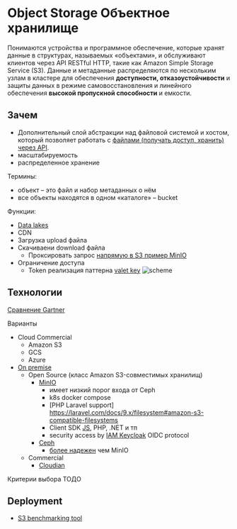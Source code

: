 # Object Storage Объектное хранилище

Понимаются устройства и программное обеспечение, которые хранят данные в структурах, называемых «объектами», и обслуживают клиентов через API RESTful HTTP, такие как Amazon Simple Storage Service (S3). 
Данные и метаданные распределяются по нескольким узлам в кластере для обеспечения __доступности, отказоустойчивости__ и защиты данных в режиме самовосстановления и линейного обеспечения __высокой пропускной способности__ и емкости.

## Зачем

- Дополнительный слой абстракции над файловой системой и хостом, который позволяет работать с [файлами (получать доступ, хранить) через API](https://habr.com/ru/company/ozontech/blog/586024/).
- масштабируемость
- распределенное хранение

Термины:
- объект – это файл и набор метаданных о нём
- все объекты находятся в одном «каталоге» – bucket

Функции:
- [Data lakes](https://cloudian.com/guides/hybrid-it/on-premises-object-storage/)
- CDN
- Загрузка upload файла
- Скачиваени download файла
	- Проксировать запрос [напрямую в S3 пример MinIO](https://habr.com/ru/company/ozontech/blog/586024/)
- Ограничение доступа 
	- Token реализация паттерна [valet key](https://learn.microsoft.com/en-us/azure/architecture/patterns/valet-key)
	![scheme](https://learn.microsoft.com/en-us/azure/architecture/patterns/_images/valet-key-pattern.png)
	
## Технологии

[Сравнение Gartner](https://www.gartner.com/reviews/market/distributed-file-systems-and-object-storage)

Варианты
- Cloud Commercial
	- Amazon S3
	- GCS
	- Azure	
- [On premise](https://geekflare.com/self-hosted-s3/)
	- Open Source (класс Amazon S3-совместимых хранилищ)
		- [MinIO](https://min.io/)
			- имеет низкий порог входа от Ceph
			- k8s docker compose
			- [PHP Laravel support] https://laravel.com/docs/9.x/filesystem#amazon-s3-compatible-filesystems
			- Client SDK [JS](https://github.com/minio/minio-js), PHP, .NET и тп
			- security access by [IAM Keycloak](https://min.io/product/identity-and-access-management) OIDC protocol
		- [Ceph](https://ceph.com/en/)
			- [более надежен](https://habr.com/ru/company/ozontech/blog/586024/#comment_23647704) чем MinIO
	- Commercial		
		- [Cloudian](https://cloudian.com/guides/hybrid-it/on-premises-object-storage/)

Критерии выбора
ТОДО

## Deployment

- [S3 benchmarking tool](https://github.com/minio/warp)